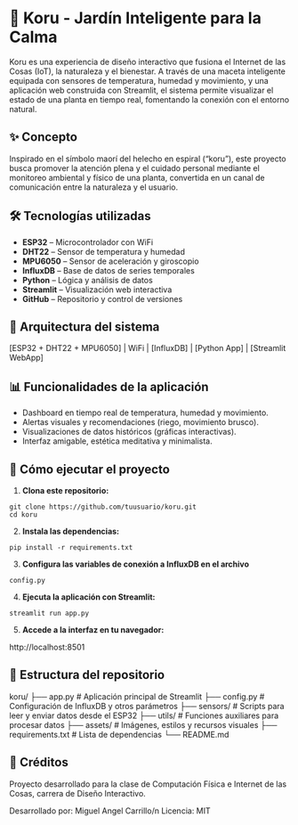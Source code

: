 # 🌿 Koru - Jardín Inteligente para la Calma

Koru es una experiencia de diseño interactivo que fusiona el Internet de las Cosas (IoT), la naturaleza y el bienestar. A través de una maceta inteligente equipada con sensores de temperatura, humedad y movimiento, y una aplicación web construida con Streamlit, el sistema permite visualizar el estado de una planta en tiempo real, fomentando la conexión con el entorno natural.

## ✨ Concepto

Inspirado en el símbolo maorí del helecho en espiral (“koru”), este proyecto busca promover la atención plena y el cuidado personal mediante el monitoreo ambiental y físico de una planta, convertida en un canal de comunicación entre la naturaleza y el usuario.

## 🛠 Tecnologías utilizadas

- **ESP32** – Microcontrolador con WiFi
- **DHT22** – Sensor de temperatura y humedad
- **MPU6050** – Sensor de aceleración y giroscopio
- **InfluxDB** – Base de datos de series temporales
- **Python** – Lógica y análisis de datos
- **Streamlit** – Visualización web interactiva
- **GitHub** – Repositorio y control de versiones

## 🔌 Arquitectura del sistema

[ESP32 + DHT22 + MPU6050] | WiFi | [InfluxDB] | [Python App] | [Streamlit WebApp]

## 📊 Funcionalidades de la aplicación

- Dashboard en tiempo real de temperatura, humedad y movimiento.
- Alertas visuales y recomendaciones (riego, movimiento brusco).
- Visualizaciones de datos históricos (gráficas interactivas).
- Interfaz amigable, estética meditativa y minimalista.

## 🚀 Cómo ejecutar el proyecto

1. **Clona este repositorio:**
```
git clone https://github.com/tuusuario/koru.git
cd koru
```

2.  **Instala las dependencias:**
   ```
   pip install -r requirements.txt
   ```

3.  **Configura las variables de conexión a InfluxDB en el archivo**
   ```
   config.py
   ```

4.  **Ejecuta la aplicación con Streamlit:**
   ```   
   streamlit run app.py
   ```

5.  **Accede a la interfaz en tu navegador:**

   http://localhost:8501


## 📁 Estructura del repositorio
koru/
├── app.py               # Aplicación principal de Streamlit
├── config.py            # Configuración de InfluxDB y otros parámetros
├── sensors/             # Scripts para leer y enviar datos desde el ESP32
├── utils/               # Funciones auxiliares para procesar datos
├── assets/              # Imágenes, estilos y recursos visuales
├── requirements.txt     # Lista de dependencias
└── README.md

## 🌱 Créditos

Proyecto desarrollado para la clase de Computación Física e Internet de las Cosas, carrera de Diseño Interactivo.

Desarrollado por: Miguel Angel Carrillo/n
Licencia: MIT
